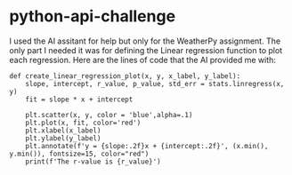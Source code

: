 # python-api-challenge
I used the AI assitant for help but only for the WeatherPy assignment. The only part I needed it was for defining the Linear regression function to plot each regression.
Here are the lines of code that the AI provided me with:

    def create_linear_regression_plot(x, y, x_label, y_label):
        slope, intercept, r_value, p_value, std_err = stats.linregress(x, y)
        fit = slope * x + intercept

        plt.scatter(x, y, color = 'blue',alpha=.1)
        plt.plot(x, fit, color='red')
        plt.xlabel(x_label)
        plt.ylabel(y_label)
        plt.annotate(f'y = {slope:.2f}x + {intercept:.2f}', (x.min(), y.min()), fontsize=15, color="red")
        print(f'The r-value is {r_value}')
